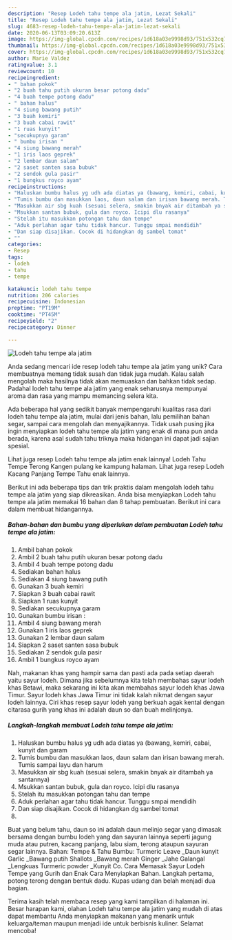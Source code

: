 ```yaml
---
description: "Resep Lodeh tahu tempe ala jatim, Lezat Sekali"
title: "Resep Lodeh tahu tempe ala jatim, Lezat Sekali"
slug: 4683-resep-lodeh-tahu-tempe-ala-jatim-lezat-sekali
date: 2020-06-13T03:09:20.613Z
image: https://img-global.cpcdn.com/recipes/1d618a03e9998d93/751x532cq70/lodeh-tahu-tempe-ala-jatim-foto-resep-utama.jpg
thumbnail: https://img-global.cpcdn.com/recipes/1d618a03e9998d93/751x532cq70/lodeh-tahu-tempe-ala-jatim-foto-resep-utama.jpg
cover: https://img-global.cpcdn.com/recipes/1d618a03e9998d93/751x532cq70/lodeh-tahu-tempe-ala-jatim-foto-resep-utama.jpg
author: Marie Valdez
ratingvalue: 3.1
reviewcount: 10
recipeingredient:
- " bahan pokok"
- "2 buah tahu putih ukuran besar potong dadu"
- "4 buah tempe potong dadu"
- " bahan halus"
- "4 siung bawang putih"
- "3 buah kemiri"
- "3 buah cabai rawit"
- "1 ruas kunyit"
- "secukupnya garam"
- " bumbu irisan "
- "4 siung bawang merah"
- "1 iris laos geprek"
- "2 lembar daun salam"
- "2 saset santen sasa bubuk"
- "2 sendok gula pasir"
- "1 bungkus royco ayam"
recipeinstructions:
- "Haluskan bumbu halus yg udh ada diatas ya (bawang, kemiri, cabai, kunyit dan garam"
- "Tumis bumbu dan masukkan laos, daun salam dan irisan bawang merah. Tumis sampai layu dan harum"
- "Masukkan air sbg kuah (sesuai selera, smakin bnyak air ditambah ya santannya)"
- "Msukkan santan bubuk, gula dan royco. Icipi dlu rasanya"
- "Stelah itu masukkan potongan tahu dan tempe"
- "Aduk perlahan agar tahu tidak hancur. Tunggu smpai mendidih"
- "Dan siap disajikan. Cocok di hidangkan dg sambel tomat"
- ""
categories:
- Resep
tags:
- lodeh
- tahu
- tempe

katakunci: lodeh tahu tempe 
nutrition: 206 calories
recipecuisine: Indonesian
preptime: "PT19M"
cooktime: "PT45M"
recipeyield: "2"
recipecategory: Dinner

---
```



![Lodeh tahu tempe ala jatim](https://img-global.cpcdn.com/recipes/1d618a03e9998d93/751x532cq70/lodeh-tahu-tempe-ala-jatim-foto-resep-utama.jpg)

Anda sedang mencari ide resep lodeh tahu tempe ala jatim yang unik? Cara membuatnya memang tidak susah dan tidak juga mudah. Kalau salah mengolah maka hasilnya tidak akan memuaskan dan bahkan tidak sedap. Padahal lodeh tahu tempe ala jatim yang enak seharusnya mempunyai aroma dan rasa yang mampu memancing selera kita.

Ada beberapa hal yang sedikit banyak mempengaruhi kualitas rasa dari lodeh tahu tempe ala jatim, mulai dari jenis bahan, lalu pemilihan bahan segar, sampai cara mengolah dan menyajikannya. Tidak usah pusing jika ingin menyiapkan lodeh tahu tempe ala jatim yang enak di mana pun anda berada, karena asal sudah tahu triknya maka hidangan ini dapat jadi sajian spesial.

Lihat juga resep Lodeh tahu tempe ala jatim enak lainnya! Lodeh Tahu Tempe Terong Kangen pulang ke kampung halaman. Lihat juga resep Lodeh Kacang Panjang Tempe Tahu enak lainnya.


Berikut ini ada beberapa tips dan trik praktis dalam mengolah lodeh tahu tempe ala jatim yang siap dikreasikan. Anda bisa menyiapkan Lodeh tahu tempe ala jatim memakai 16 bahan dan 8 tahap pembuatan. Berikut ini cara dalam membuat hidangannya.

<!--inarticleads1-->

##### Bahan-bahan dan bumbu yang diperlukan dalam pembuatan Lodeh tahu tempe ala jatim:

1. Ambil  bahan pokok
1. Ambil 2 buah tahu putih ukuran besar potong dadu
1. Ambil 4 buah tempe potong dadu
1. Sediakan  bahan halus
1. Sediakan 4 siung bawang putih
1. Gunakan 3 buah kemiri
1. Siapkan 3 buah cabai rawit
1. Siapkan 1 ruas kunyit
1. Sediakan secukupnya garam
1. Gunakan  bumbu irisan :
1. Ambil 4 siung bawang merah
1. Gunakan 1 iris laos geprek
1. Gunakan 2 lembar daun salam
1. Siapkan 2 saset santen sasa bubuk
1. Sediakan 2 sendok gula pasir
1. Ambil 1 bungkus royco ayam


Nah, makanan khas yang hampir sama dan pasti ada pada setiap daerah yaitu sayur lodeh. Dimana jika sebelumnya kita telah membahas sayur lodeh khas Betawi, maka sekarang ini kita akan membahas sayur lodeh khas Jawa Timur. Sayur lodeh khas Jawa Timur ini tidak kalah nikmat dengan sayur lodeh lainnya. Ciri khas resep sayur lodeh yang berkuah agak kental dengan citarasa gurih yang khas ini adalah daun so dan buah melinjonya. 

<!--inarticleads2-->

##### Langkah-langkah membuat Lodeh tahu tempe ala jatim:

1. Haluskan bumbu halus yg udh ada diatas ya (bawang, kemiri, cabai, kunyit dan garam
1. Tumis bumbu dan masukkan laos, daun salam dan irisan bawang merah. Tumis sampai layu dan harum
1. Masukkan air sbg kuah (sesuai selera, smakin bnyak air ditambah ya santannya)
1. Msukkan santan bubuk, gula dan royco. Icipi dlu rasanya
1. Stelah itu masukkan potongan tahu dan tempe
1. Aduk perlahan agar tahu tidak hancur. Tunggu smpai mendidih
1. Dan siap disajikan. Cocok di hidangkan dg sambel tomat
1. 


Buat yang belum tahu, daun so ini adalah daun melinjo segar yang dimasak bersama dengan bumbu lodeh yang dan sayuran lainnya seperti jagung muda atau putren, kacang panjang, labu siam, terong ataupun sayuran segar lainnya. Bahan: Tempe &amp; Tahu Bumbu: Turmeric Leave _Daun kunyit Garlic _Bawang putih Shallots _Bawang merah Ginger _Jahe Galangal _Lengkuas Turmeric powder _Kunyit Co. Cara Memasak Sayur Lodeh Tempe yang Gurih dan Enak Cara Menyiapkan Bahan. Langkah pertama, potong terong dengan bentuk dadu. Kupas udang dan belah menjadi dua bagian. 

Terima kasih telah membaca resep yang kami tampilkan di halaman ini. Besar harapan kami, olahan Lodeh tahu tempe ala jatim yang mudah di atas dapat membantu Anda menyiapkan makanan yang menarik untuk keluarga/teman maupun menjadi ide untuk berbisnis kuliner. Selamat mencoba!
